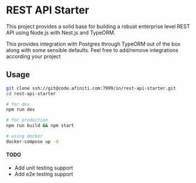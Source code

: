 # REST API Starter

This project provides a solid base for building a robust enterprise level REST API using Node.js with Nest.js and TypeORM.

This provides integration with Postgres through TypeORM out of the box along with some sensible defaults. Feel free to add/remove integrations according your project

## Usage

```sh
git clone ssh://git@code.afiniti.com:7999/in/rest-api-starter.git
cd rest-api-starter

# for dev
npm run dev

# for production
npm run build && npm start

# using docker
docker-compose up -d
```

#### TODO
- Add unit testing support
- Add e2e testing support
